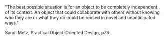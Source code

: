 "The best possible situation is for an object to be completely independent of its context. An object that could collaborate with others without knowing who they are or what they do could be reused in novel and unanticipated ways."

Sandi Metz, Practical Object-Oriented Design, p73